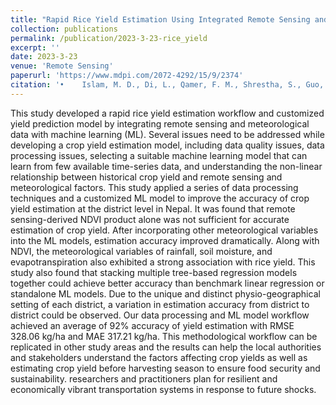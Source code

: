 ```yaml
---
title: "Rapid Rice Yield Estimation Using Integrated Remote Sensing and Meteorological Data and Machine Learning"
collection: publications
permalink: /publication/2023-3-23-rice_yield
excerpt: ''
date: 2023-3-23
venue: 'Remote Sensing'
paperurl: 'https://www.mdpi.com/2072-4292/15/9/2374'
citation: '•	Islam, M. D., Di, L., Qamer, F. M., Shrestha, S., Guo, L., Lin, L., Mayer, T. J., & Phalke, A. R. (2023). &quot;Rapid rice yield estimation using integrated remote sensing and meteorological data and machine learning.&quot; <i>Remote Sensing</i>. 15(9), 2374'
---
```

This study developed a rapid rice yield estimation workflow and customized yield prediction model by integrating remote sensing and meteorological data with machine learning (ML). Several issues need to be addressed while developing a crop yield estimation model, including data quality issues, data processing issues, selecting a suitable machine learning model that can learn from few available time-series data, and understanding the non-linear relationship between historical crop yield and remote sensing and meteorological factors. This study applied a series of data processing techniques and a customized ML model to improve the accuracy of crop yield estimation at the district level in Nepal. It was found that remote sensing-derived NDVI product alone was not sufficient for accurate estimation of crop yield. After incorporating other meteorological variables into the ML models, estimation accuracy improved dramatically. Along with NDVI, the meteorological variables of rainfall, soil moisture, and evapotranspiration also exhibited a strong association with rice yield. This study also found that stacking multiple tree-based regression models together could achieve better accuracy than benchmark linear regression or standalone ML models. Due to the unique and distinct physio-geographical setting of each district, a variation in estimation accuracy from district to district could be observed. Our data processing and ML model workflow achieved an average of 92% accuracy of yield estimation with RMSE 328.06 kg/ha and MAE 317.21 kg/ha. This methodological workflow can be replicated in other study areas and the results can help the local authorities and stakeholders understand the factors affecting crop yields as well as estimating crop yield before harvesting season to ensure food security and sustainability.
researchers and practitioners plan for resilient and economically vibrant transportation systems in response to
future shocks.
